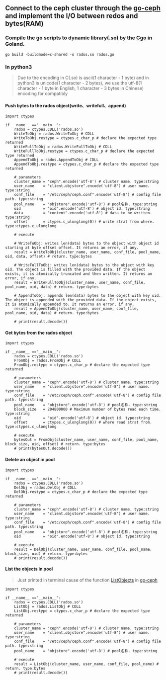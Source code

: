 ## Connect to the ceph cluster through the [go-ceph](https://github.com/ceph/go-ceph) and implement the I/O between redos and bytes(RAM)

### Compile the go scripts to dynamic library(.so) by the [Cgo](https://github.com/golang/go/wiki/cgo) in Goland.
`go build -buildmode=c-shared -o rados.so rados.go `

### In python3

>Due to the encoding in C(.so) is ascii(1 character - 1 byte) and in python3 is unicode(1 character - 2 bytes), we use the utf-8(1 character - 1 byte in English, 1 character - 3 bytes in Chinese) encoding for compatibly

#### Push bytes to the rados object(write、writefull、append)

```
import ctypes

if __name__ =="__main__":
	rados = ctypes.CDLL('rados.so')
	WriteToObj = rados.WriteToObj # CDLL
	WriteToObj.restype = ctypes.c_char_p # declare the expected type returned
	WriteFullToObj = rados.WriteFullToObj # CDLL
	WriteFullToObj.restype = ctypes.c_char_p # declare the expected type returned
	AppendToObj = rados.AppendToObj # CDLL
	AppendToObj.restype = ctypes.c_char_p # declare the expected type returned

	# parameters
	cluster_name = "ceph".encode('utf-8') # cluster name. type:string
	user_name    = "client.objstore".encode('utf-8') # user name. type:string
	conf_file    = "/etc/ceph/ceph.conf".encode('utf-8') # config file path. type:string
	pool_name    = "objstore".encode('utf-8') # pool名称. type:string
	oid          = "oid".encode('utf-8') # object id. type:string
	data         = "content".encode('utf-8') # data to be written. type:string
	offset       = ctypes.c_ulonglong(0)) # write strat from where. type:ctypes.c_ulonglong

	# execute

	# WriteToObj: writes len(data) bytes to the object with object id starting at byte offset offset. It returns an error, if any.
	result = WriteToObj(cluster_name, user_name, conf_file, pool_name, oid, data, offset) # return. type:bytes

	# WriteFullToObj: writes len(data) bytes to the object with key oid. The object is filled with the provided data. If the object exists, it is atomically truncated and then written. It returns an error, if any.
	result = WriteFullToObj(cluster_name, user_name, conf_file, pool_name, oid, data) # return. type:bytes

	# AppendToObj: appends len(data) bytes to the object with key oid. The object is appended with the provided data. If the object exists, it is atomically appended to. It returns an error, if any.
	result = AppendToObj(cluster_name, user_name, conf_file, pool_name, oid, data) # return. type:bytes
	
	# print(result.decode())
```

#### Get bytes from the rados object

```
import ctypes

if __name__ =="__main__":
	rados = ctypes.CDLL('rados.so')
	FromObj = rados.FromObj # CDLL
	FromObj.restype = ctypes.c_char_p # declare the expected type returned

	# parameters
	cluster_name = "ceph".encode('utf-8') # cluster name. type:string
	user_name    = "client.objstore".encode('utf-8') # user name. type:string
	conf_file    = "/etc/ceph/ceph.conf".encode('utf-8') # config file path. type:string
	pool_name    = "objstore".encode('utf-8') # pool名称. type:string
	block_size   = 204800000 # Maximum number of bytes read each time. type:string
	oid          = "oid".encode('utf-8') # object id. type:string
	offset       = ctypes.c_ulonglong(0)) # where read strat from. type:ctypes.c_ulonglong

	# execute
	bytesOut = FromObj(cluster_name, user_name, conf_file, pool_name, block_size, oid, offset) # return. type:bytes
	# print(bytesOut.decode())
```

#### Delete an object in pool

```
import ctypes

if __name__ =="__main__":
	rados = ctypes.CDLL('rados.so')
	DelObj = rados.DelObj # CDLL
	DelObj.restype = ctypes.c_char_p # declare the expected type returned

	# parameters
	cluster_name = "ceph".encode('utf-8') # cluster name. type:string
	user_name    = "client.objstore".encode('utf-8') # user name. type:string
	conf_file    = "/etc/ceph/ceph.conf".encode('utf-8') # config file path. type:string
	pool_name    = "objstore".encode('utf-8') # pool名称. type:string
	oid          = "oid".encode('utf-8') # object id. type:string

	# execute
	result = DelObj(cluster_name, user_name, conf_file, pool_name, block_size, oid) # return. type:bytes
	# print(result.decode())
```

#### List the objects in pool
>Just printed in terminal cause of the function [ListObjects](https://godoc.org/github.com/ceph/go-ceph/rados#IOContext.ListObjects) in [go-ceph](https://github.com/ceph/go-ceph)

```
import ctypes

if __name__ =="__main__":
	rados = ctypes.CDLL('rados.so')
	ListObj = rados.ListObj # CDLL
	ListObj.restype = ctypes.c_char_p # declare the expected type returned

	# parameters
	cluster_name = "ceph".encode('utf-8') # cluster name. type:string
	user_name    = "client.objstore".encode('utf-8') # user name. type:string
	conf_file    = "/etc/ceph/ceph.conf".encode('utf-8') # config file path. type:string
	pool_name    = "objstore".encode('utf-8') # pool名称. type:string

	# execute
	result = ListObj(cluster_name, user_name, conf_file, pool_name) # return. type:bytes
	# print(result.decode())
```